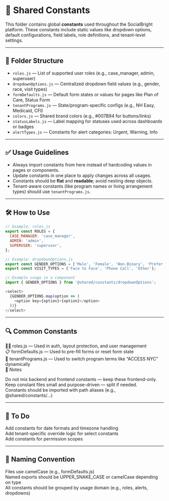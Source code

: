 # 📌 Shared Constants

This folder contains global **constants** used throughout the SocialBright platform. These constants include static values like dropdown options, default configurations, field labels, role definitions, and tenant-level settings.

---

## 📁 Folder Structure

- `roles.js` — List of supported user roles (e.g., case_manager, admin, superuser)
- `dropdownOptions.js` — Centralized dropdown field values (e.g., gender, race, visit types)
- `formDefaults.js` — Default form states or values for pages like Plan of Care, Status Form
- `tenantPrograms.js` — State/program-specific configs (e.g., NH Easy, Medicaid, CFI)
- `colors.js` — Shared brand colors (e.g., #007B94 for buttons/links)
- `statusLabels.js` — Label mapping for statuses used across dashboards or badges
- `alertTypes.js` — Constants for alert categories: Urgent, Warning, Info

---

## ✅ Usage Guidelines

- Always import constants from here instead of hardcoding values in pages or components.
- Update constants in one place to apply changes across all usages.
- Constants should be **flat** and **readable**; avoid nesting deep objects.
- Tenant-aware constants (like program names or living arrangement types) should use `tenantPrograms.js`.

---

## 🛠️ How to Use

```js
// Example: roles.js
export const ROLES = {
  CASE_MANAGER: 'case_manager',
  ADMIN: 'admin',
  SUPERUSER: 'superuser',
};

// Example: dropdownOptions.js
export const GENDER_OPTIONS = ['Male', 'Female', 'Non-Binary', 'Prefer not to say'];
export const VISIT_TYPES = ['Face to Face', 'Phone Call', 'Other'];

// Example usage in a component
import { GENDER_OPTIONS } from '@shared/constants/dropdownOptions';

<select>
  {GENDER_OPTIONS.map(option => (
    <option key={option}>{option}</option>
  ))}
</select>
```

---

## 🔍 Common Constants

🧑‍⚕️ roles.js — Used in auth, layout protection, and user management  
📋 formDefaults.js — Used to pre-fill forms or reset form state  
🏥 tenantPrograms.js — Used to switch program terms like “ACCESS NYC” dynamically  
🚨 Notes  

Do not mix backend and frontend constants — keep these frontend-only.  
Keep constant files small and purpose-driven — split if needed.  
Constants should be imported with path aliases (e.g., @shared/constants/...)  

---

## 🔄 To Do
 
 Add constants for date formats and timezone handling  
 Add tenant-specific override logic for select constants  
 Add constants for permission scopes  

---

## 🧼 Naming Convention

Files use camelCase (e.g., formDefaults.js)  
Named exports should be UPPER_SNAKE_CASE or camelCase depending on type  
All constants should be grouped by usage domain (e.g., roles, alerts, dropdowns)  
